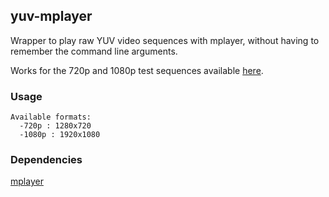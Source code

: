 ## yuv-mplayer

Wrapper to play raw YUV video sequences with mplayer, without having to remember
the command line arguments.

Works for the 720p and 1080p test sequences available [here](https://media.xiph.org/ldv/pub/test_sequences/).

### Usage
```Usage: yuv-mplayer <format> <filename>
Available formats:
  -720p : 1280x720
  -1080p : 1920x1080
```

### Dependencies
[mplayer](https://mplayerhq.hu)
